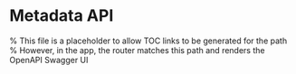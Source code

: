 # Metadata API

% This file is a placeholder to allow TOC links to be generated for the path
% However, in the app, the router matches this path and renders the OpenAPI Swagger UI
